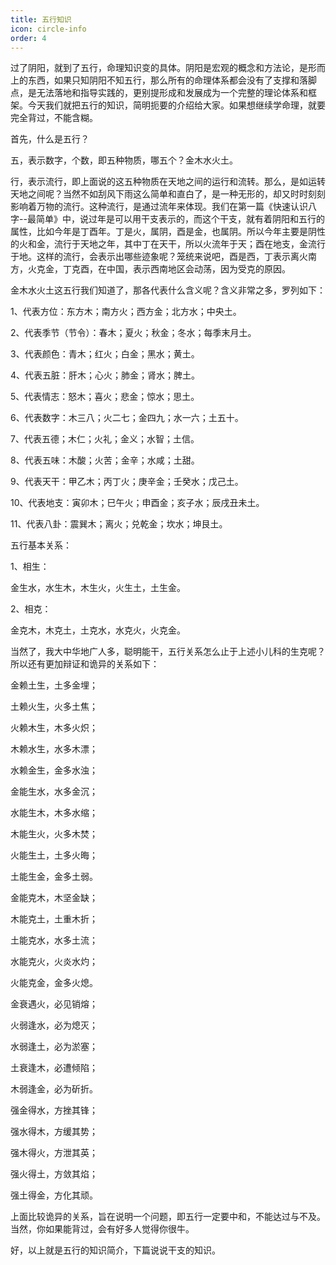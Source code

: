 ```yaml
---
title: 五行知识
icon: circle-info
order: 4
---
```


过了阴阳，就到了五行，命理知识变的具体。阴阳是宏观的概念和方法论，是形而上的东西，如果只知阴阳不知五行，那么所有的命理体系都会没有了支撑和落脚点，是无法落地和指导实践的，更别提形成和发展成为一个完整的理论体系和框架。今天我们就把五行的知识，简明扼要的介绍给大家。如果想继续学命理，就要完全背过，不能含糊。

首先，什么是五行？

五，表示数字，个数，即五种物质，哪五个？金木水火土。

行，表示流行，即上面说的这五种物质在天地之间的运行和流转。那么，是如运转天地之间呢？当然不如刮风下雨这么简单和直白了，是一种无形的，却又时时刻刻影响着万物的流行。这种流行，是通过流年来体现。我们在第一篇《快速认识八字--最简单》中，说过年是可以用干支表示的，而这个干支，就有着阴阳和五行的属性，比如今年是丁酉年。丁是火，属阴，酉是金，也属阴。所以今年主要是阴性的火和金，流行于天地之年，其中丁在天干，所以火流年于天；酉在地支，金流行于地。这样的流行，会表示出哪些迹象呢？笼统来说吧，酉是西，丁表示离火南方，火克金，丁克酉，在中国，表示西南地区会动荡，因为受克的原因。

金木水火土这五行我们知道了，那各代表什么含义呢？含义非常之多，罗列如下：

1、代表方位：东方木；南方火；西方金；北方水；中央土。

2、代表季节（节令）：春木；夏火；秋金；冬水；每季末月土。

3、代表颜色：青木；红火；白金；黑水；黄土。

4、代表五脏：肝木；心火；肺金；肾水；脾土。

5、代表情志：怒木；喜火；悲金；惊水；思土。

6、代表数字：木三八；火二七；金四九；水一六；土五十。

7、代表五德；木仁；火礼；金义；水智；土信。

8、代表五味：木酸；火苦；金辛；水咸；土甜。

9、代表天干：甲乙木；丙丁火；庚辛金；壬癸水；戊己土。

10、代表地支：寅卯木；巳午火；申酉金；亥子水；辰戌丑未土。

11、代表八卦：震巽木；离火；兑乾金；坎水；坤艮土。

五行基本关系：

1、相生：

金生水，水生木，木生火，火生土，土生金。

2、相克：

金克木，木克土，土克水，水克火，火克金。

当然了，我大中华地广人多，聪明能干，五行关系怎么止于上述小儿科的生克呢？所以还有更加辩证和诡异的关系如下：

金赖土生，土多金埋；

土赖火生，火多土焦；

火赖木生，木多火炽；

木赖水生，水多木漂；

水赖金生，金多水浊；

金能生水，水多金沉；

水能生木，木多水缩；

木能生火，火多木焚；

火能生土，土多火晦；

土能生金，金多土弱。

金能克木，木坚金缺；

木能克土，土重木折；

土能克水，水多土流；

水能克火，火炎水灼；

火能克金，金多火熄。

金衰遇火，必见销熔；

火弱逢水，必为熄灭；

水弱逢土，必为淤塞；

土衰逢木，必遭倾陷；

木弱逢金，必为斫折。

强金得水，方挫其锋；

强水得木，方缓其势；

强木得火，方泄其英；

强火得土，方敛其焰；

强土得金，方化其顽。

上面比较诡异的关系，旨在说明一个问题，即五行一定要中和，不能达过与不及。当然，你如果能背过，会有好多人觉得你很牛。

好，以上就是五行的知识简介，下篇说说干支的知识。

